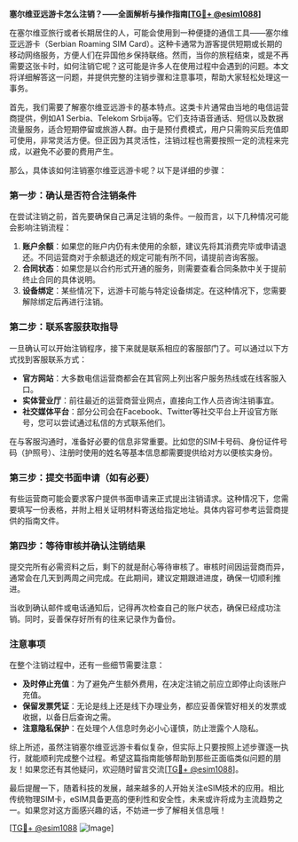 **塞尔维亚远游卡怎么注销？——全面解析与操作指南[[TG💪+ @esim1088](https://t.me/s/esim1088)]**

在塞尔维亚旅行或者长期居住的人，可能会使用到一种便捷的通信工具——塞尔维亚远游卡（Serbian Roaming SIM Card）。这种卡通常为游客提供短期或长期的移动网络服务，方便人们在异国他乡保持联络。然而，当你的旅程结束，或是不再需要这张卡时，如何注销它呢？这可能是许多人在使用过程中会遇到的问题。本文将详细解答这一问题，并提供完整的注销步骤和注意事项，帮助大家轻松处理这一事务。

首先，我们需要了解塞尔维亚远游卡的基本特点。这类卡片通常由当地的电信运营商提供，例如A1 Serbia、Telekom Srbija等。它们支持语音通话、短信以及数据流量服务，适合短期停留或旅游人群。由于是预付费模式，用户只需购买后充值即可使用，非常灵活方便。但正因为其灵活性，注销过程也需要按照一定的流程来完成，以避免不必要的费用产生。

那么，具体该如何注销塞尔维亚远游卡呢？以下是详细的步骤：

### 第一步：确认是否符合注销条件

在尝试注销之前，首先要确保自己满足注销的条件。一般而言，以下几种情况可能会影响注销流程：

1. **账户余额**：如果您的账户内仍有未使用的余额，建议先将其消费完毕或申请退还。不同运营商对于余额退还的规定可能有所不同，请提前咨询客服。
2. **合同状态**：如果您是以合约形式开通的服务，则需要查看合同条款中关于提前终止合同的具体说明。
3. **设备绑定**：某些情况下，远游卡可能与特定设备绑定。在这种情况下，您需要解除绑定后再进行注销。

### 第二步：联系客服获取指导

一旦确认可以开始注销程序，接下来就是联系相应的客服部门了。可以通过以下方式找到客服联系方式：

- **官方网站**：大多数电信运营商都会在其官网上列出客户服务热线或在线客服入口。
- **实体营业厅**：前往最近的运营商营业网点，直接向工作人员咨询注销事宜。
- **社交媒体平台**：部分公司会在Facebook、Twitter等社交平台上开设官方账号，您可以尝试通过私信的方式联系他们。

在与客服沟通时，准备好必要的信息非常重要。比如您的SIM卡号码、身份证件号码（护照号）、注册时使用的姓名等基本信息都需要提供给对方以便核实身份。

### 第三步：提交书面申请（如有必要）

有些运营商可能会要求客户提供书面申请来正式提出注销请求。这种情况下，您需要填写一份表格，并附上相关证明材料寄送给指定地址。具体内容可参考运营商提供的指南文件。

### 第四步：等待审核并确认注销结果

提交完所有必需资料之后，剩下的就是耐心等待审核了。审核时间因运营商而异，通常会在几天到两周之间完成。在此期间，建议定期跟进进度，确保一切顺利推进。

当收到确认邮件或电话通知后，记得再次检查自己的账户状态，确保已经成功注销。同时，妥善保存好所有的往来记录作为备份。

### 注意事项

在整个注销过程中，还有一些细节需要注意：

- **及时停止充值**：为了避免产生额外费用，在决定注销之前应立即停止向该账户充值。
- **保留发票凭证**：无论是线上还是线下办理业务，都应妥善保管好相关的发票或收据，以备日后查询之需。
- **注意隐私保护**：在处理个人信息时务必小心谨慎，防止泄露个人隐私。

综上所述，虽然注销塞尔维亚远游卡看似复杂，但实际上只要按照上述步骤逐一执行，就能顺利完成整个过程。希望这篇指南能够帮助到那些正面临类似问题的朋友！如果您还有其他疑问，欢迎随时留言交流[[TG💪+ @esim1088](https://t.me/s/esim1088)]。

最后提醒一下，随着科技的发展，越来越多的人开始关注eSIM技术的应用。相比传统物理SIM卡，eSIM具备更高的便利性和安全性，未来或许将成为主流趋势之一。如果您对这方面感兴趣的话，不妨进一步了解相关信息哦！

[[TG💪+ @esim1088](https://t.me/s/esim1088) ![Image](https://i.postimg.cc/4NQfJmqS/Snipaste-2025-05-13-00-14-12.png)]